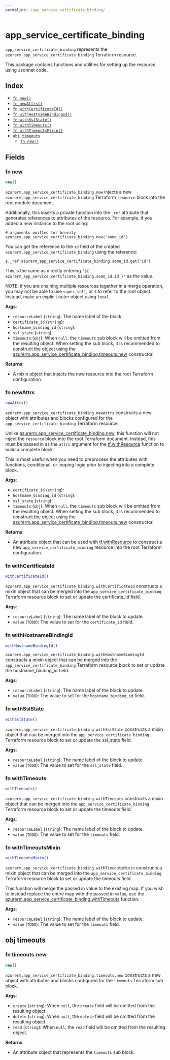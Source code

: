 ```yaml
---
permalink: /app_service_certificate_binding/
---
```


# app_service_certificate_binding

`app_service_certificate_binding` represents the `azurerm_app_service_certificate_binding` Terraform resource.



This package contains functions and utilities for setting up the resource using Jsonnet code.


## Index

* [`fn new()`](#fn-new)
* [`fn newAttrs()`](#fn-newattrs)
* [`fn withCertificateId()`](#fn-withcertificateid)
* [`fn withHostnameBindingId()`](#fn-withhostnamebindingid)
* [`fn withSslState()`](#fn-withsslstate)
* [`fn withTimeouts()`](#fn-withtimeouts)
* [`fn withTimeoutsMixin()`](#fn-withtimeoutsmixin)
* [`obj timeouts`](#obj-timeouts)
  * [`fn new()`](#fn-timeoutsnew)

## Fields

### fn new

```ts
new()
```


`azurerm.app_service_certificate_binding.new` injects a new `azurerm_app_service_certificate_binding` Terraform `resource`
block into the root module document.

Additionally, this inserts a private function into the `_ref` attribute that generates references to attributes of the
resource. For example, if you added a new instance to the root using:

    # arguments omitted for brevity
    azurerm.app_service_certificate_binding.new('some_id')

You can get the reference to the `id` field of the created `azurerm.app_service_certificate_binding` using the reference:

    $._ref.azurerm_app_service_certificate_binding.some_id.get('id')

This is the same as directly entering `"${ azurerm_app_service_certificate_binding.some_id.id }"` as the value.

NOTE: if you are chaining multiple resources together in a merge operation, you may not be able to use `super`, `self`,
or `$` to refer to the root object. Instead, make an explicit outer object using `local`.

**Args**:
  - `resourceLabel` (`string`): The name label of the block.
  - `certificate_id` (`string`): 
  - `hostname_binding_id` (`string`): 
  - `ssl_state` (`string`): 
  - `timeouts` (`obj`):  When `null`, the `timeouts` sub block will be omitted from the resulting object. When setting the sub block, it is recommended to construct the object using the [azurerm.app_service_certificate_binding.timeouts.new](#fn-appservicecertificatebindingtimeoutsnew) constructor.

**Returns**:
- A mixin object that injects the new resource into the root Terraform configuration.


### fn newAttrs

```ts
newAttrs()
```


`azurerm.app_service_certificate_binding.newAttrs` constructs a new object with attributes and blocks configured for the `app_service_certificate_binding`
Terraform resource.

Unlike [azurerm.app_service_certificate_binding.new](#fn-appservicecertificatebindingnew), this function will not inject the `resource`
block into the root Terraform document. Instead, this must be passed in as the `attrs` argument for the
[tf.withResource](https://github.com/tf-libsonnet/core/tree/main/docs#fn-withresource) function to build a complete block.

This is most useful when you need to preprocess the attributes with functions, conditional, or looping logic prior to
injecting into a complete block.

**Args**:
  - `certificate_id` (`string`): 
  - `hostname_binding_id` (`string`): 
  - `ssl_state` (`string`): 
  - `timeouts` (`obj`):  When `null`, the `timeouts` sub block will be omitted from the resulting object. When setting the sub block, it is recommended to construct the object using the [azurerm.app_service_certificate_binding.timeouts.new](#fn-appservicecertificatebindingtimeoutsnew) constructor.

**Returns**:
  - An attribute object that can be used with [tf.withResource](https://github.com/tf-libsonnet/core/tree/main/docs#fn-withresource) to construct a new `app_service_certificate_binding` resource into the root Terraform configuration.


### fn withCertificateId

```ts
withCertificateId()
```

`azurerm.app_service_certificate_binding.withCertificateId` constructs a mixin object that can be merged into the `app_service_certificate_binding`
Terraform resource block to set or update the certificate_id field.



**Args**:
  - `resourceLabel` (`string`): The name label of the block to update.
  - `value` (`TODO`): The value to set for the `certificate_id` field.


### fn withHostnameBindingId

```ts
withHostnameBindingId()
```

`azurerm.app_service_certificate_binding.withHostnameBindingId` constructs a mixin object that can be merged into the `app_service_certificate_binding`
Terraform resource block to set or update the hostname_binding_id field.



**Args**:
  - `resourceLabel` (`string`): The name label of the block to update.
  - `value` (`TODO`): The value to set for the `hostname_binding_id` field.


### fn withSslState

```ts
withSslState()
```

`azurerm.app_service_certificate_binding.withSslState` constructs a mixin object that can be merged into the `app_service_certificate_binding`
Terraform resource block to set or update the ssl_state field.



**Args**:
  - `resourceLabel` (`string`): The name label of the block to update.
  - `value` (`TODO`): The value to set for the `ssl_state` field.


### fn withTimeouts

```ts
withTimeouts()
```

`azurerm.app_service_certificate_binding.withTimeouts` constructs a mixin object that can be merged into the `app_service_certificate_binding`
Terraform resource block to set or update the timeouts field.



**Args**:
  - `resourceLabel` (`string`): The name label of the block to update.
  - `value` (`TODO`): The value to set for the `timeouts` field.


### fn withTimeoutsMixin

```ts
withTimeoutsMixin()
```

`azurerm.app_service_certificate_binding.withTimeoutsMixin` constructs a mixin object that can be merged into the `app_service_certificate_binding`
Terraform resource block to set or update the timeouts field.

This function will merge the passed in value to the existing map. If you wish
to instead replace the entire map with the passed in `value`, use the [azurerm.app_service_certificate_binding.withTimeouts](TODO)
function.


**Args**:
  - `resourceLabel` (`string`): The name label of the block to update.
  - `value` (`TODO`): The value to set for the `timeouts` field.


## obj timeouts



### fn timeouts.new

```ts
new()
```


`azurerm.app_service_certificate_binding.timeouts.new` constructs a new object with attributes and blocks configured for the `timeouts`
Terraform sub block.



**Args**:
  - `create` (`string`):  When `null`, the `create` field will be omitted from the resulting object.
  - `delete` (`string`):  When `null`, the `delete` field will be omitted from the resulting object.
  - `read` (`string`):  When `null`, the `read` field will be omitted from the resulting object.

**Returns**:
  - An attribute object that represents the `timeouts` sub block.
